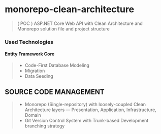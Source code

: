 # monorepo-clean-architecture
> ( POC ) ASP.NET Core Web API with Clean Architecture and Monorepo solution file and project structure

### Used Technologies

#### Entity Framework Core
>- Code-First Database Modeling
>- Migration
>- Data Seeding

## SOURCE CODE MANAGEMENT
>- Monorepo (Single-repository) with loosely-coupled Clean Architecture layers — Presentation, Application, Infrastructure, Domain
>- Git Version Control System with Trunk-based Development branching strategy
